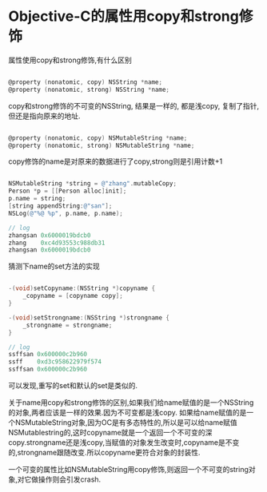 # Objective-C的属性用copy和strong修饰

属性使用copy和strong修饰,有什么区别

```Objective-c

@property (nonatomic, copy) NSString *name;
@property (nonatomic, strong) NSString *name;

```

copy和strong修饰的不可变的NSString, 结果是一样的, 都是浅copy, 复制了指针,但还是指向原来的地址.

```Objective-c

@property (nonatomic, copy) NSMutableString *name;
@property (nonatomic, strong) NSMutableString *name;

```

copy修饰的name是对原来的数据进行了copy,strong则是引用计数+1

```Objective-c

NSMutableString *string = @"zhang".mutableCopy;
Person *p = [[Person alloc]init];
p.name = string;
[string appendString:@"san"];
NSLog(@"%@ %p", p.name, p.name);

// log
zhangsan 0x6000019bdcb0
zhang    0xc4d93553c988db31
zhangsan 0x6000019bdcb0

```

猜测下name的set方法的实现

```Objective-c

-(void)setCopyname:(NSString *)copyname {
    _copyname = [copyname copy];
}

-(void)setStrongname:(NSString *)strongname {
    _strongname = strongname;
}

// log
ssffsan 0x600000c2b960
ssff    0xd3c958622979f574
ssffsan 0x600000c2b960

```

可以发现,重写的set和默认的set是类似的.

关于name用copy和strong修饰的区别,如果我们给name赋值的是一个NSString的对象,两者应该是一样的效果.因为不可变都是浅copy.
如果给name赋值的是一个NSMutableString对象,因为OC是有多态特性的,所以是可以给name赋值NSMutablestring的,这时copyname就是一个返回一个不可变的深copy.strongname还是浅copy,当赋值的对象发生改变时,copyname是不变的,strongname跟随改变.所以copyname更符合对象的封装性.

一个可变的属性比如NSMutableString用copy修饰,则返回一个不可变的string对象,对它做操作则会引发crash.


